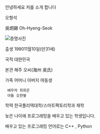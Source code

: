  안녕하세요 저를 소개 합니다
 
오형석 

吳炯錫 Oh-Hyeng-Seok

![증명사진](https://user-images.githubusercontent.com/112455467/195646809-9c889d29-5ccd-4e6b-8e90-aff5effa9d12.jpg)


출생 199011월10일(만31세)

국적 대한민국

본관 해주 오씨(海州 吳氏)

가족 어머니 아버지 여동생 

     배우자 최희은 
     아들 오한별
     
     
학력 한국폴리텍대학/스마트팩토리학과 재학

늦은 나이에 프로그래밍을 배우고 있는 학생입니다.

배우고 있는 프로그래밍 언어로는 C++ , Python 
